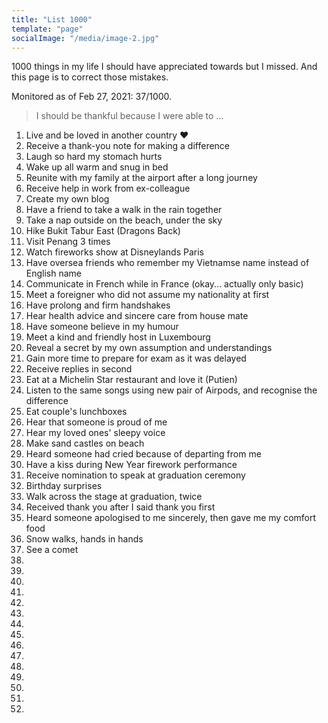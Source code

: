 ```yaml
---
title: "List 1000"
template: "page"
socialImage: "/media/image-2.jpg"
---
```



1000 things in my life I should have appreciated towards but I missed. And this page is to correct those mistakes. 

Monitored as of Feb 27, 2021: 37/1000.

> I should be thankful because I were able to ...

1. Live and be loved in another country ❤
2. Receive a thank-you note for making a difference 
3. Laugh so hard my stomach hurts
4. Wake up all warm and snug in bed
5. Reunite with my family at the airport after a long journey
6. Receive help in work from ex-colleague 
7. Create my own blog 
8. Have a friend to take a walk in the rain together
9. Take a nap outside on the beach, under the sky 
10. Hike Bukit Tabur East (Dragons Back)
11. Visit Penang 3 times
12. Watch fireworks show at Disneylands Paris
13. Have oversea friends who remember my Vietnamse name instead of English name
14. Communicate in French while in France (okay... actually only basic)
15. Meet a foreigner who did not assume my nationality at first
16. Have prolong and firm handshakes
17. Hear health advice and sincere care from house mate
18. Have someone believe in my humour
19. Meet a kind and friendly host in Luxembourg
20. Reveal a secret by my own assumption and understandings
21. Gain more time to prepare for exam as it was delayed
22. Receive replies in second
23. Eat at a Michelin Star restaurant and love it (Putien)
24. Listen to the same songs using new pair of Airpods, and recognise the difference
25. Eat couple's lunchboxes
26. Hear that someone is proud of me
27. Hear my loved ones' sleepy voice
28. Make sand castles on beach
29. Heard someone had cried because of departing from me
30. Have a kiss during New Year firework performance
31. Receive nomination to speak at graduation ceremony
32. Birthday surprises
33. Walk across the stage at graduation, twice
34. Received thank you after I said thank you first
35. Heard someone apologised to me sincerely, then gave me my comfort food
36. Snow walks, hands in hands
37. See a comet
38. 
39.
40.
41.
42.
43.
44.
45.
46.
47.
48.
49.
50.
51.
1000. 





